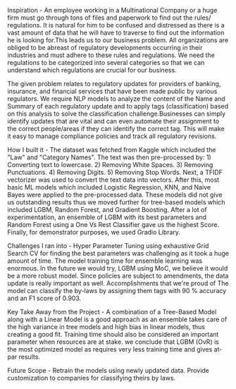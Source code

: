Inspiration - 
An employee working in a Multinational Company or a huge firm must go through tons of files and paperwork to find out the rules/ regulations. It is natural for him to be confused and distressed as there is a vast amount of data that he will have to traverse to find out the information he is looking for.This leads us to our business problem. All organizations are obliged to be abreast of regulatory developments occurring in their industries and must adhere to these rules and regulations. We need the regulations to be categorized into several categories so that we can understand which regulations are crucial for our business.

The given problem relates to regulatory updates for providers of banking, insurance, and financial services that have been made public by various regulators. We require NLP models to analyze the content of the Name and Summary of each regulatory update and to apply tags (classification) based on this analysis to solve the classification challenge.Businesses can simply identify updates that are vital and can even automate their assignment to the correct people/areas if they can identify the correct tag. This will make it easy to manage compliance policies and track all regulatory revisions.

How I built it - 
The dataset was fetched from Kaggle which included the "Law" and "Category Names". The text was then pre-processed by: 1) Converting text to lowercase. 2) Removing White Spaces. 3) Removing Punctuations. 4) Removing Digits. 5) Removing Stop Words. Next, a TFIDF vectorizer was used to convert the text data into vectors. After this, most basic ML models which included Logistic Regression, KNN, and Naive Bayes were applied to the pre-processed data. These models did not give us outstanding results thus we moved further for tree-based models which included LGBM, Random Forest, and Gradient Boosting. After a lot of experimentation, an ensemble of LGBM with its best parameters and Random Forest using a One Vs Rest Classifier gave us the highest Score. Finally, for demonstrator purposes, we used Gradio Library.

Challenges I ran into - 
Hyper Parameter Tuning using exhaustive Grid Search CV for finding the best parameters was challenging as it took a huge amount of time.
The model training time for ensemble learning was enormous.
In the future we would try, LGBM using MoC, we believe it would be a more robust model.
Since policies are subject to amendments, the data update is really important as well.
Accomplishments that we're proud of
The model can classify the by-laws by assigning them tags with 90 % accuracy and an F1 score of 0.903.

Key Take Away from the Project -
A combination of a Tree-Based Model along with a Linear Model is a good approach as an ensemble takes care of the high variance in tree models and high bias in linear models, thus creating a good fit.
Training time should also be considered an important parameter when resources are at stake.
we conclude that LGBM (OvR) is the most optimized model as requires very less training time and gives at-par results.

Future Scope - 
Retrain the models using newly updated data.
Provide customization to companies for classifying theirs by laws.
